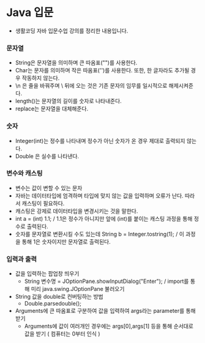# Java 입문
* 생활코딩 자바 입문수업 강의를 정리한 내용입니다.
### 문자열
* String은 문자열을 의미하며 큰 따옴표("")를 사용한다.
* Char는 문자를 의미하며 작은 따옴표('')를 사용한다. 또한, 한 글자라도 추가될 경우 작동하지 않는다.
* \n 은 줄을 바꿔주며 \ 뒤에 오는 것은 기존 문자의 임무를 일시적으로 해제시켜준다.
* length()는 문자열의 길이를 숫자로 나타내준다.
* replace는 문자열을 대체해준다. 

### 숫자
* Integer(int)는 정수를 나타내며 정수가 아닌 숫자가 온 경우 제대로 출력되지 않는다.
* Double 은 실수를 나타낸다.

### 변수와 캐스팅
* 변수는 값이 변할 수 있는 문자 
* 자바는 데이터타입에 엄격하며 타입에 맞지 않는 값을 입력하며 오류가 난다. 따라서 캐스팅이 필요하다.
* 캐스팅은 강제로 데이터타입을 변경시키는 것을 말한다.
* int a = (int) 1.1; / 1.1은 정수가 아니지만 앞에 (int)를 붙이는 캐스팅 과정을 통해 정수로 출력된다. 
* 숫자를 문자열로 변환시킬 수도 있는데 
  String b = Integer.tostring(1); / 이 과정을 통해 1은 숫자이지만 문자열로 출력된다.

### 입력과 출력
* 값을 입력하는 팝업창 띄우기
  * String 변수명 = JOptionPane.showInputDialog("Enter"); / import를 통해 미리 java.swing.JOptionPane 불러오기
* String 값을 double로 컨버팅하는 방법
  * Double.parsedouble();
* Arguments에 큰 따옴표로 구분하여 값을 입력하여 args라는 parameter를 통해 받기
  * Arguments에 값이 여러개인 경우에는 args[0],args[1] 등을 통해 순서대로 값을 받기 ( 컴퓨터는 0부터 인식 )


